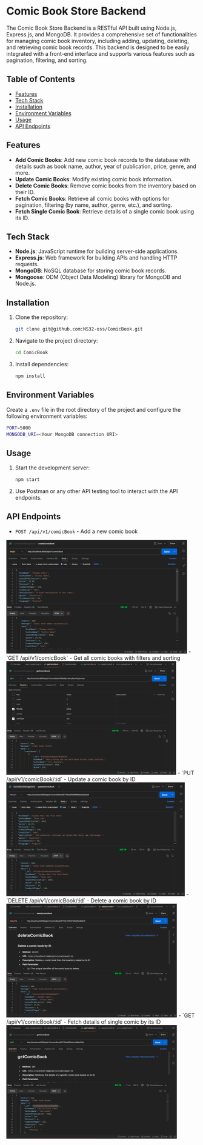 # Comic Book Store Backend

The Comic Book Store Backend is a RESTful API built using Node.js, Express.js, and MongoDB. It provides a comprehensive set of functionalities for managing comic book inventory, including adding, updating, deleting, and retrieving comic book records. This backend is designed to be easily integrated with a front-end interface and supports various features such as pagination, filtering, and sorting.

## Table of Contents

- [Features](#features)
- [Tech Stack](#tech-stack)
- [Installation](#installation)
- [Environment Variables](#environment-variables)
- [Usage](#usage)
- [API Endpoints](#api-endpoints)

## Features

- **Add Comic Books**: Add new comic book records to the database with details such as book name, author, year of publication, price, genre, and more.
- **Update Comic Books**: Modify existing comic book information.
- **Delete Comic Books**: Remove comic books from the inventory based on their ID.
- **Fetch Comic Books**: Retrieve all comic books with options for pagination, filtering (by name, author, genre, etc.), and sorting.
- **Fetch Single Comic Book**: Retrieve details of a single comic book using its ID.

## Tech Stack

- **Node.js**: JavaScript runtime for building server-side applications.
- **Express.js**: Web framework for building APIs and handling HTTP requests.
- **MongoDB**: NoSQL database for storing comic book records.
- **Mongoose**: ODM (Object Data Modeling) library for MongoDB and Node.js.

## Installation

1. Clone the repository:
   ```bash
   git clone git@github.com:NS32-oss/ComicBook.git
2. Navigate to the project directory:
    ```bash
    cd ComicBook
3. Install dependencies:
    ```bash
    npm install

## Environment Variables

Create a `.env` file in the root directory of the project and configure the following environment variables:

```bash
PORT=5000
MONGODB_URI=<Your MongoDB connection URI>
```

## Usage
1. Start the development server:
    ```bash
    npm start 
    ```
2. Use Postman or any other API testing tool to interact with the API endpoints.

## API Endpoints
- `POST /api/v1/comicBook` - Add a new comic book
<img src="src\Images\create.png" alt="" height="300" />
- `GET /api/v1/comicBook` - Get all comic books with filters and sorting
<img src="src\Images\findMany.png" alt="" height="300" />
- `PUT /api/v1/comicBook/:id` - Update a comic book by ID
<img src="src\Images\update.png" alt="" height="300" />
- `DELETE /api/v1/comicBook/:id` - Delete a comic book by ID
<img src="src\Images\delete.png" alt="" height="300" />
- `GET /api/v1/comicBook/:id` - Fetch details of single comic by its ID
<img src="src\Images\findOne.png" alt="" height="300" />




